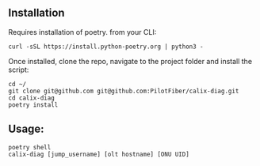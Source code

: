 ## Installation
Requires installation of poetry. from your CLI:
```
curl -sSL https://install.python-poetry.org | python3 -
```

Once installed, clone the repo, navigate to the project folder and install the script:
```
cd ~/
git clone git@github.com git@github.com:PilotFiber/calix-diag.git
cd calix-diag
poetry install
```
## Usage:

```
poetry shell
calix-diag [jump_username] [olt hostname] [ONU UID]
```